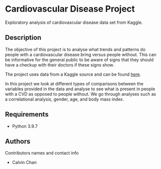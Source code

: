 # Cardiovascular Disease Project

Exploratory analysis of cardiovascular disease data set from Kaggle. 

## Description

The objective of this project is to analyse what trends and patterns do people with a cardiovascular disease bring versus people without. This can be informative for the general public to be aware of signs that they should have a checkup with their doctors if these signs show. 

The project uses data from a Kaggle source and can be found [here](https://www.kaggle.com/datasets/sulianova/cardiovascular-disease-dataset/code?datasetId=107706&sortBy=voteCount). 

In this project we look at different types of comparisons between the variables provided in the data and analyse to see what is present in people with a CVD as opposed to people without. We go through analyses such as a correlational analysis, gender, age, and body mass index. 

## Requirements
* Python 3.9.7

## Authors

Contributors names and contact info
* Calvin Chan




